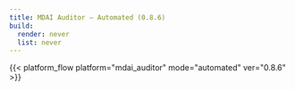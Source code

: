 ```yaml
---
title: MDAI Auditor – Automated (0.8.6)
build:
  render: never
  list: never
---
```


{{< platform_flow platform="mdai_auditor" mode="automated" ver="0.8.6" >}}